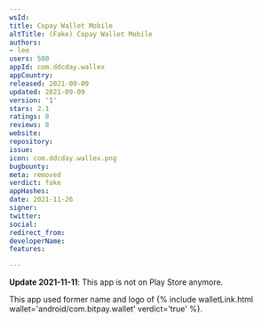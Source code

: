 ```yaml
---
wsId: 
title: Copay Wallet Mobile
altTitle: (Fake) Copay Wallet Mobile
authors:
- leo
users: 500
appId: com.ddcday.wallex
appCountry: 
released: 2021-09-09
updated: 2021-09-09
version: '1'
stars: 2.1
ratings: 8
reviews: 8
website: 
repository: 
issue: 
icon: com.ddcday.wallex.png
bugbounty: 
meta: removed
verdict: fake
appHashes: 
date: 2021-11-26
signer: 
twitter: 
social: 
redirect_from: 
developerName: 
features: 

---
```


**Update 2021-11-11**: This app is not on Play Store anymore.

This app used former name and logo of {% include walletLink.html wallet='android/com.bitpay.wallet' verdict='true' %}.
